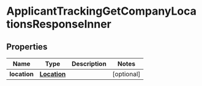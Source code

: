 

# ApplicantTrackingGetCompanyLocationsResponseInner


## Properties

| Name | Type | Description | Notes |
|------------ | ------------- | ------------- | -------------|
|**location** | [**Location**](Location.md) |  |  [optional] |




